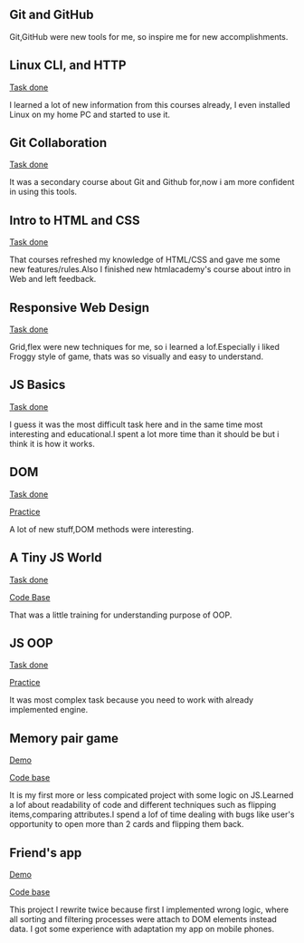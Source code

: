 ## Git and GitHub

Git,GitHub were new tools for me, so inspire me for new accomplishments.

## Linux CLI, and HTTP
[Task done](https://github.com/ArthurGorbenko/kottans-frontend/tree/master/task_linux_cli)

I learned a lot of  new information from this courses already, I even installed Linux on my home PC and started to use it.

## Git Collaboration
[Task done](https://github.com/ArthurGorbenko/kottans-frontend/tree/master/task_git_collaboration)

It was a secondary course about Git and Github for,now i am more confident in using this tools.

## Intro to HTML and CSS

[Task done](https://github.com/ArthurGorbenko/kottans-frontend/tree/master/task_html_css_intro)

That courses refreshed my knowledge of HTML/CSS and gave me some new features/rules.Also I finished new htmlacademy's course about intro in Web and left feedback.

## Responsive Web Design

[Task done](https://github.com/ArthurGorbenko/kottans-frontend/tree/master/task_responsive_web_design)

Grid,flex were new techniques for me, so i learned a lof.Especially i liked Froggy style of game, thats was so visually and easy to understand.

## JS Basics

[Task done](https://github.com/ArthurGorbenko/kottans-frontend/tree/master/task_js_basics)

I guess it was the most difficult task here and in the same time most interesting and educational.I spent a lot more time than it should be but i think it is how it works.

## DOM
[Task done](https://github.com/ArthurGorbenko/kottans-frontend/tree/master/task_js_dom)

[Practice](https://github.com/ArthurGorbenko/js-dom-task)

A lot of new stuff,DOM methods were interesting.

## A Tiny JS World
[Task done](https://arthurgorbenko.github.io/a-tiny-JS-world/)
 
[Code Base](https://github.com/ArthurGorbenko/a-tiny-JS-world/blob/gh-pages/index.js)

That was a little training for understanding purpose of OOP.

## JS OOP
[Task done](https://github.com/ArthurGorbenko/kottans-frontend)
 
[Practice](https://github.com/ArthurGorbenko/frontend-nanodegree-arcade-game)

It was most complex task because you need to work with already implemented engine.

## Memory pair game

[Demo](https://arthurgorbenko.github.io/Memory-pair-game-Pokemon-s-edition/)

[Code base](https://github.com/ArthurGorbenko/Memory-pair-game-Pokemon-s-edition)


It is my first more or less compicated project with some logic on JS.Learned a lof about readability of code and different techniques such as flipping items,comparing attributes.I spend a lof of time dealing with bugs like user's opportunity to open more than 2 cards and flipping them back.

## Friend's app

[Demo](https://arthurgorbenko.github.io/Friend-s-app/)

[Code base](https://github.com/ArthurGorbenko/Friend-s-app)

This project I rewrite twice because first I implemented wrong logic, where all sorting and filtering processes were attach to DOM elements instead data. I got some experience with adaptation my app on mobile phones.


